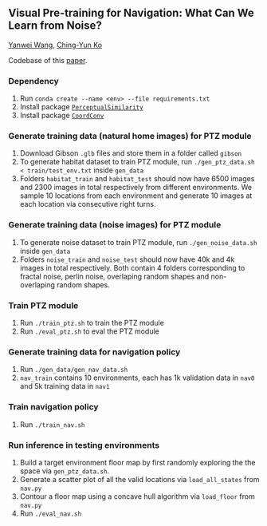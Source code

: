 ## Visual Pre-training for Navigation: What Can We Learn from Noise?
[Yanwei Wang](https://yanweiw.github.io/), [Ching-Yun Ko](https://ireneko.github.io/)

Codebase of this [paper](https://arxiv.org/abs/2207.00052).

### Dependency
1. Run `conda create --name <env> --file requirements.txt`
1. Install package [`PerceptualSimilarity`](https://github.com/richzhang/PerceptualSimilarity)
2. Install package [`CoordConv`](https://github.com/walsvid/CoordConv)

### Generate training data (natural home images) for PTZ module

1. Download Gibson `.glb` files and store them in a folder called `gibson`
2. To generate habitat dataset to train PTZ module, run `./gen_ptz_data.sh < train/test_env.txt` inside `gen_data`
3. Folders `habitat_train` and `habitat_test` should now have 6500 images and 2300 images in total respectively from different environments. We sample 10 locations from each environment and generate 10 images at each location via consecutive right turns.

### Generate training data (noise images) for PTZ module

1. To generate noise dataset to train PTZ module, run `./gen_noise_data.sh` inside `gen_data`
2. Folders `noise_train` and `noise_test` should now have 40k and 4k images in total respectively. Both contain 4 folders corresponding to fractal noise, perlin noise, overlaping random shapes and non-overlaping random shapes. 

### Train PTZ module

1. Run `./train_ptz.sh` to train the PTZ module
2. Run `./eval_ptz.sh` to eval the PTZ module

### Generate training data for navigation policy

1. Run `./gen_data/gen_nav_data.sh`
2. `nav_train` contains 10 environments, each has 1k validation data in `nav0` and 5k training data in `nav1`

### Train navigation policy

1. Run `./train_nav.sh`

### Run inference in testing environments

1. Build a target environment floor map by first randomly exploring the the space via `gen_ptz_data.sh`. 
2. Generate a scatter plot of all the valid locations via `load_all_states` from `nav.py`
3. Contour a floor map using a concave hull algorithm via `load_floor` from `nav.py`
4. Run `./eval_nav.sh`

